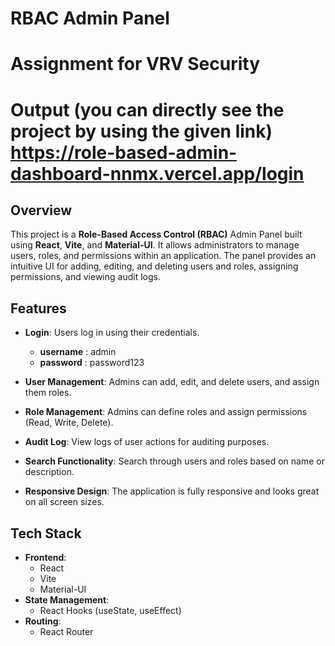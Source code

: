 # RBAC Admin Panel

# Assignment for VRV Security

# Output (you can directly see the project by using the given link)  https://role-based-admin-dashboard-nnmx.vercel.app/login

## Overview

This project is a **Role-Based Access Control (RBAC)** Admin Panel built using **React**, **Vite**, and **Material-UI**. It allows administrators to manage users, roles, and permissions within an application. The panel provides an intuitive UI for adding, editing, and deleting users and roles, assigning permissions, and viewing audit logs.

## Features

- **Login**: Users log in using their credentials.
    - **username** : admin
    - **password** : password123
      
- **User Management**: Admins can add, edit, and delete users, and assign them roles.
- **Role Management**: Admins can define roles and assign permissions (Read, Write, Delete).
- **Audit Log**: View logs of user actions for auditing purposes.
- **Search Functionality**: Search through users and roles based on name or description.
- **Responsive Design**: The application is fully responsive and looks great on all screen sizes.


## Tech Stack

- **Frontend**:
  - React
  - Vite
  - Material-UI
- **State Management**:
  - React Hooks (useState, useEffect)
- **Routing**:
  - React Router


